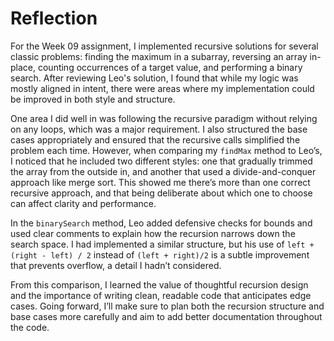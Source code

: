 # Reflection

For the Week 09 assignment, I implemented recursive solutions for several classic problems: finding the maximum in a subarray, reversing an array in-place, counting occurrences of a target value, and performing a binary search. After reviewing Leo's solution, I found that while my logic was mostly aligned in intent, there were areas where my implementation could be improved in both style and structure.

One area I did well in was following the recursive paradigm without relying on any loops, which was a major requirement. I also structured the base cases appropriately and ensured that the recursive calls simplified the problem each time. However, when comparing my `findMax` method to Leo’s, I noticed that he included two different styles: one that gradually trimmed the array from the outside in, and another that used a divide-and-conquer approach like merge sort. This showed me there’s more than one correct recursive approach, and that being deliberate about which one to choose can affect clarity and performance.

In the `binarySearch` method, Leo added defensive checks for bounds and used clear comments to explain how the recursion narrows down the search space. I had implemented a similar structure, but his use of `left + (right - left) / 2` instead of `(left + right)/2` is a subtle improvement that prevents overflow, a detail I hadn’t considered.

From this comparison, I learned the value of thoughtful recursion design and the importance of writing clean, readable code that anticipates edge cases. Going forward, I’ll make sure to plan both the recursion structure and base cases more carefully and aim to add better documentation throughout the code.
